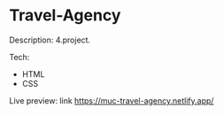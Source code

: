 # Travel-Agency
Description: 4.project.

Tech:

 * HTML
 * CSS

Live preview: link https://muc-travel-agency.netlify.app/
